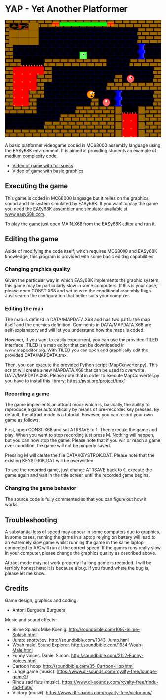 # YAP - Yet Another Platformer

![Yet Another Platformer](https://github.com/aburguera/YAP/blob/master/YAP.PNG)

A basic platformer videogame coded in MC68000 assembly language using the EASy68K environment. It is aimed at providing students an example of medium complexity code.

* [Video of game with full specs](https://youtu.be/aAjG8LMOUrw)
* [Video of game with basic graphics](https://youtu.be/BzZwJ6aa8wY)

## Executing the game

This game is coded in MC68000 language but it relies on the graphics, sound and file system simulated by EASy68K. If you want to play the game you need the EASy68K assembler and simulator available at www.easy68k.com.

To play the game just open MAIN.X68 from the EASy68K editor and run it.

## Editing the game

Aside of modifying the code itself, which requires MC68000 and EASy68K knowledge, this program is provided with some basic editing capabilities.

### Changing graphics quality

Given the particular way in which EASy68K implements the graphic system, this game may be particularly slow in some computers. If this is your case, please open CONST.X68 and set to zero the conditional assembly flags. Just search the configuration that better suits your computer.

### Editing the map

The map is defined in DATA/MAPDATA.X68 and has two parts: the map itself and the enemies definition. Comments in DATA/MAPDATA.X68 are self-explanatory and will let you understand how the mapa is coded.

However, if you want to easily experiment, you can use the provided TILED interface. TILED is a map editor that can be downloaded in www.mapeditor.org. With TILED you can open and graphically edit the provided DATA/MAPDATA.tmx.

Then, you can execute the provided Python script (MapConverter.py). This script will create a new MAPDATA.X68 that can be used to overwrite DATA/MAPDATA.X68. Please note that in order to execute MapConverter.py you have to install this library: https://pypi.org/project/tmx/

### Recording a game

The game implements an attract mode which is, basically, the ability to reproduce a game automatically by means of pre-recorded key presses. By default, the attract mode is a tutorial. However, you can record your own game as follows.

First, open CONST.X68 and set ATRSAVE to 1. Then execute the game and play. When you want to stop recording just press M. Nothing will happen, but you can now stop the game. Please note that if you win or reach a game over condition, the game will not be properly saved.

Pressing M will create the file DATA/KEYSTROK.DAT. Please note that the existing KEYSTROK.DAT will be overwritten.

To see the recorded game, just change ATRSAVE back to 0, execute the game again and wait in the title screen until the recorded game begins.

### Changing the game behavior

The source code is fully commented so that you can figure out how it works.

## Troubleshooting

A substantial loss of speed may appear in some computers due to graphics. In some cases, running the game in a laptop relying on battery will lead to an extremely slow game whilst running the game in the same laptop connected to A/C will run at the correct speed. If the games runs really slow in your computer, please change the graphics quality as described above.

Attract mode may not work properly if a long game is recorded. I will be terribly honest here: it is because a bug. If you found where the bug is, please let me know.

## Credits

Game design, graphics and coding:

* Antoni Burguera Burguera

Music and sound effects:

* Slime Splash: Mike Koenig. http://soundbible.com/1097-Slime-Splash.html
* Jump: snottyboy. http://soundbible.com/1343-Jump.html
* Woah male. Sound Explorer. http://soundbible.com/1984-Woah-Male.html
* Funny voices. Daniel Simon. http://soundbible.com/2152-Funny-Voices.html
* Cartoon hoop. http://soundbible.com/85-Cartoon-Hop.html
* Lunge game (music). https://www.dl-sounds.com/royalty-free/lounge-game2/
* Rindu sad flute (music). https://www.dl-sounds.com/royalty-free/rindu-sad-flute/
* Victory (music). https://www.dl-sounds.com/royalty-free/victorious/
